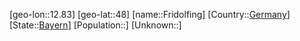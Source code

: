 ﻿---
location: [48,12.83]
type: City
tags:
- geo/City


SpocWebEntityId: 30276
isDeleted: false
confidential: public

---
[geo-lon::12.83]
[geo-lat::48]
[name::Fridolfing]
[Country::[Germany](geo/Continent/Europe/Germany.md)]
[State::[Bayern](geo/Continent/Europe/Germany/Bayern.md)]
[Population::]
[Unknown::]

